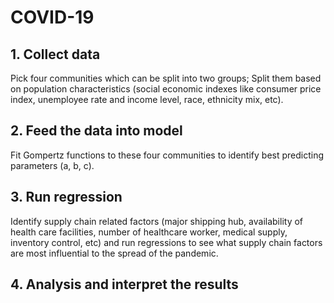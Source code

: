 # COVID-19
## 1. Collect data
Pick four communities which can be split into two groups;
Split them based on population characteristics (social economic indexes like consumer price index, unemployee rate and income level, race, ethnicity mix, etc).

## 2. Feed the data into model
Fit Gompertz functions to these four communities to identify best predicting parameters (a, b, c).

## 3. Run regression 
Identify supply chain related factors (major shipping hub, availability of health care facilities, number of healthcare worker, medical supply, inventory control, etc) and run regressions to see what supply chain factors are most influential to the spread of the pandemic.

## 4. Analysis and interpret the results
